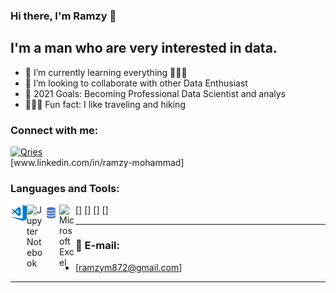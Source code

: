 ### Hi there, I'm Ramzy 👋



## I'm a man who are very interested in data.

- 🌱 I’m currently learning everything 🤹🏼‍♀️
- 👯 I’m looking to collaborate with other Data Enthusiast
- 🥅 2021 Goals: Becoming Professional Data Scientist and analys
- 🏄🏼‍♀️ Fun fact: I like traveling and hiking


### Connect with me:

<!-- [<img align="left" alt="codeSTACKr | LinkedIn" width="22px" src="https://cdn.jsdelivr.net/npm/simple-icons@v3/icons/linkedin.svg" />] -->
<!-- (www.linkedin.com/in/ramzy-mohammad) -->

<a href="www.linkedin.com/in/ramzy-mohammad">
         <img alt="Qries" src="https://cdn.jsdelivr.net/npm/simple-icons@v3/icons/linkedin.svg"
         width=150" height="70">
 </a>
  <br>
 [www.linkedin.com/in/ramzy-mohammad]



### Languages and Tools:

[<img align="left" alt="Visual Studio Code" width="26px" src="https://raw.githubusercontent.com/github/explore/80688e429a7d4ef2fca1e82350fe8e3517d3494d/topics/visual-studio-code/visual-studio-code.png" />]
[<img align="left" alt="Jupyter Notebook" width="26px" src="https://upload.wikimedia.org/wikipedia/commons/3/38/Jupyter_logo.svg" />]
[<img align="left" alt="SQL" width="26px" src="https://raw.githubusercontent.com/github/explore/80688e429a7d4ef2fca1e82350fe8e3517d3494d/topics/sql/sql.png" />]
[<img align="left" alt="Microsoft Excel" width="26px" src="https://upload.wikimedia.org/wikipedia/commons/7/73/Microsoft_Excel_2013-2019_logo.svg" />]

---

### 📧 E-mail:

<!-- Email -->
- [ramzym872@gmail.com]
<!-- Email-->

---

